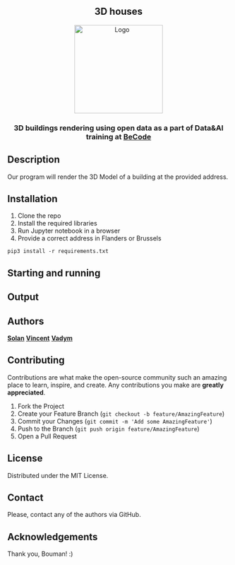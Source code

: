 
<!-- [![Contributors][contributors-shield]][contributors-url] -->
<!-- [![Forks][forks-shield]][forks-url] -->
<!-- [![Stargazers][stars-shield]][stars-url] -->
<!--[![MIT License][license-shield]][license-url] -->
<!--[![Issues][issues-shield]][issues-url] -->

  <h2 align="center">3D houses</h2>
  <p align="center">
    <a href="https://github.com/delvsola/3D_houses">
    <img src="https://github.com/delvsola/3D_houses/blob/readme/logo_Bouman_3.31.png" alt="Logo" width="200" height="200">
  </a>

  <h3 align="center">
    3D buildings rendering using open data as a part of Data&AI training at <a href="https://github.com/becodeorg"><strong>BeCode</strong></a>
    <br />

  </h3>

</p>

<h2> Description </h2>

Our program will render the 3D Model of a building at the provided address. 


<h2> Installation </h2>

1. Clone the repo
2. Install the required libraries
3. Run Jupyter notebook in a browser 
4. Provide a correct address in Flanders or Brussels

```
pip3 install -r requirements.txt
```

<h2> Starting and running</h2>



<h2> Output </h2>



<h2> Authors </h2>
<a href="https://github.com/delvsola"><strong>Solan</strong></a>  
<a href="https://github.com/VincentKervyn"><strong>Vincent</strong></a>  
<a href="https://github.com/nicesoul"><strong>Vadym</strong></a>  


<!-- CONTRIBUTING -->
## Contributing

Contributions are what make the open-source community such an amazing place to learn, inspire, and create. Any contributions you make are **greatly appreciated**.

1. Fork the Project
2. Create your Feature Branch (`git checkout -b feature/AmazingFeature`)
3. Commit your Changes (`git commit -m 'Add some AmazingFeature'`)
4. Push to the Branch (`git push origin feature/AmazingFeature`)
5. Open a Pull Request

<!-- LICENSE -->
## License
Distributed under the MIT License.

<!-- CONTACT -->
## Contact
Please, contact any of the authors via GitHub.

## Acknowledgements
Thank you, Bouman! :)


<!-- MARKDOWN LINKS & IMAGES -->
<!-- https://www.markdownguide.org/basic-syntax/#reference-style-links -->
[contributors-shield]: https://img.shields.io/github/contributors/delvsola/3D_houses.svg?style=for-the-badge
[contributors-url]: https://github.com/delvsola/3D_houses/graphs/contributors
[forks-shield]: https://img.shields.io/github/forks/delvsola/3D_houses.svg?style=for-the-badge
[forks-url]: https://github.com/delvsola/3D_houses/network/members
[stars-shield]: https://img.shields.io/github/stars/delvsola/3D_houses.svg?style=for-the-badge
[stars-url]: https://github.com/delvsola/3D_houses/stargazers
[issues-shield]: https://img.shields.io/github/issues/delvsola/3D_houses.svg?style=for-the-badge
[issues-url]: https://github.com/delvsola/3D_houses/issues
[license-shield]: https://img.shields.io/github/license/delvsola/3D_houses.svg?style=for-the-badge
[license-url]: https://github.com/delvsola/3D_houses/blob/master/LICENSE.txt
[product-screenshot]: images/screenshot.png